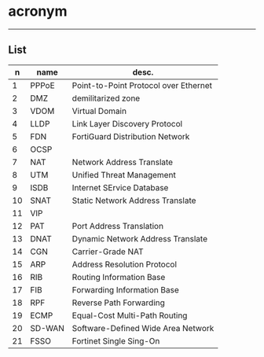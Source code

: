 # acronym

---

## List
|n|name|desc.|
|-|----|-----|
|1|PPPoE|Point-to-Point Protocol over Ethernet|
|2|DMZ|demilitarized zone|
|3|VDOM|Virtual Domain|
|4|LLDP|Link Layer Discovery Protocol|
|5|FDN|FortiGuard Distribution Network|
|6|OCSP|
|7|NAT|Network Address Translate|
|8|UTM|Unified Threat Management|
|9|ISDB|Internet SErvice Database|
|10|SNAT|Static Network Address Translate|
|11|VIP|
|12|PAT|Port Address Translation|
|13|DNAT|Dynamic Network Address Translate|
|14|CGN|Carrier-Grade NAT|
|15|ARP|Address Resolution Protocol|
|16|RIB|Routing Information Base|
|17|FIB|Forwarding Information Base|
|18|RPF|Reverse Path Forwarding|
|19|ECMP|Equal-Cost Multi-Path Routing|
|20|SD-WAN|Software-Defined Wide Area Network|
|21|FSSO|Fortinet Single Sing-On|
